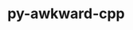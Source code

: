 ---
title: "py-awkward-cpp"
layout: cache
categories: [package, develop]
meta: {"versions": ["35"], "compilers": ["gcc@=11.4.0"], "oss": ["ubuntu22.04"], "platforms": ["linux"], "targets": ["x86_64_v3"], "stacks": ["hep", "root"], "num_specs": 2, "num_specs_by_stack": {"hep": 2, "root": 2}}
spec_details: [{"hash": "kttmz7syd34mz6ev5j5fsszz6kvxisgg", "compiler": "gcc@=11.4.0", "versions": ["35"], "os": "ubuntu22.04", "platform": "linux", "target": "x86_64_v3", "variants": ["build_system=python_pip"], "stacks": ["hep", "root"], "size": "-", "tarball": "https://binaries.spack.io/develop/build_cache/linux-ubuntu22.04-x86_64_v3/gcc-11.4.0/py-awkward-cpp-35/linux-ubuntu22.04-x86_64_v3-gcc-11.4.0-py-awkward-cpp-35-kttmz7syd34mz6ev5j5fsszz6kvxisgg.spack"}, {"hash": "52ywu4wz454565ugstxfhf3kuyo2ju67", "compiler": "gcc@=11.4.0", "versions": ["35"], "os": "ubuntu22.04", "platform": "linux", "target": "x86_64_v3", "variants": ["build_system=python_pip"], "stacks": ["hep", "root"], "size": "-", "tarball": "https://binaries.spack.io/develop/build_cache/linux-ubuntu22.04-x86_64_v3/gcc-11.4.0/py-awkward-cpp-35/linux-ubuntu22.04-x86_64_v3-gcc-11.4.0-py-awkward-cpp-35-52ywu4wz454565ugstxfhf3kuyo2ju67.spack"}]
---